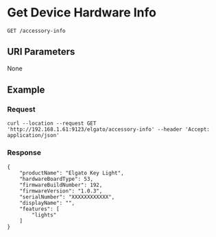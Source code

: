 # Get Device Hardware Info

    GET /accessory-info

## URI Parameters
None

## Example

### Request
    
    curl --location --request GET 'http://192.168.1.61:9123/elgato/accessory-info' --header 'Accept: application/json'

### Response

    {
        "productName": "Elgato Key Light",
        "hardwareBoardType": 53,
        "firmwareBuildNumber": 192,
        "firmwareVersion": "1.0.3",
        "serialNumber": "XXXXXXXXXXXX",
        "displayName": "",
        "features": [
            "lights"
        ]
    }
